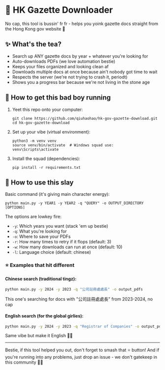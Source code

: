 # 📑 HK Gazette Downloader

No cap, this tool is bussin' fr fr - helps you yoink gazette docs straight from the Hong Kong gov website 💯

## ✨ What's the tea?

- Search up ANY gazette docs by year + whatever you're looking for
- Auto-downloads PDFs (we love automation bestie)
- Keeps your files organized and looking clean af
- Downloads multiple docs at once because ain't nobody got time to wait
- Respects the server (we're not trying to crash it, periodt)
- Shows you a progress bar because we're not living in the stone age

## 🚀 How to get this bad boy running

1. Yeet this repo onto your computer:
   ```
   git clone https://github.com/qiuhaohao/hk-gov-gazette-download.git
   cd hk-gov-gazette-download
   ```

2. Set up your vibe (virtual environment):
   ```
   python3 -m venv venv
   source venv/bin/activate  # Windows squad use: venv\Scripts\activate
   ```

3. Install the squad (dependencies):
   ```
   pip install -r requirements.txt
   ```

## 💅 How to use this slay

Basic command (it's giving main character energy):
```
python main.py -y YEAR1 -y YEAR2 -q "QUERY" -o OUTPUT_DIRECTORY [OPTIONS]
```

The options are lowkey fire:
- `-y`: Which years you want (stack 'em up bestie)
- `-q`: What you're looking for
- `-o`: Where to save your PDFs
- `-r`: How many times to retry if it flops (default: 3)
- `-w`: How many downloads can run at once (default: 10)
- `-l`: Language choice (default: chinese)

### ⭐ Examples that hit different

#### Chinese search (traditional tingz):
```sh
python main.py -y 2024 -y 2023 -q "公司註冊處處長" -o output_pdfs
```
This one's searching for docs with "公司註冊處處長" from 2023-2024, no cap

#### English search (for the global girlies):
```sh
python main.py -y 2024 -y 2023 -q "Registrar of Companies" -o output_pdfs -l english
```
Same vibe but make it English 💁‍♀️

---

Bestie, if this tool helped you out, don't forget to smash that ⭐ button! And if you're running into any problems, just drop an issue - we don't gatekeep in this community 💅✨